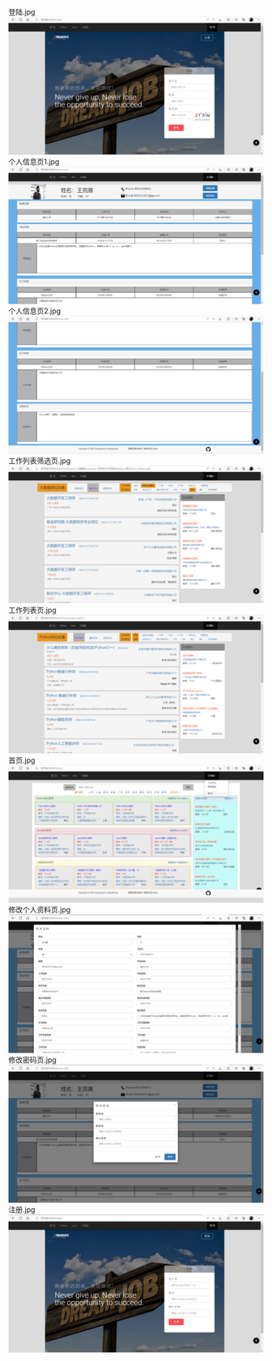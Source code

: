 登陆.jpg
![avatar](./imgs/%E7%99%BB%E9%99%86.jpg)
个人信息页1.jpg
![avatar](./imgs/%E4%B8%AA%E4%BA%BA%E4%BF%A1%E6%81%AF%E9%A1%B51.jpg)
个人信息页2.jpg
![avatar](./imgs/%E4%B8%AA%E4%BA%BA%E4%BF%A1%E6%81%AF%E9%A1%B52.jpg)
工作列表筛选页.jpg
![avatar](./imgs/%E5%B7%A5%E4%BD%9C%E5%88%97%E8%A1%A8%E7%AD%9B%E9%80%89%E9%A1%B5.jpg)
工作列表页.jpg
![avatar](./imgs/%E5%B7%A5%E4%BD%9C%E5%88%97%E8%A1%A8%E9%A1%B5.jpg)
首页.jpg
![avatar](./imgs/%E9%A6%96%E9%A1%B5.jpg)
修改个人资料页.jpg
![avatar](./imgs/%E4%BF%AE%E6%94%B9%E4%B8%AA%E4%BA%BA%E8%B5%84%E6%96%99%E9%A1%B5.jpg)
修改密码页.jpg
![avatar](./imgs/%E4%BF%AE%E6%94%B9%E5%AF%86%E7%A0%81%E9%A1%B5.jpg)
注册.jpg
![avatar](./imgs/%E6%B3%A8%E5%86%8C.jpg)